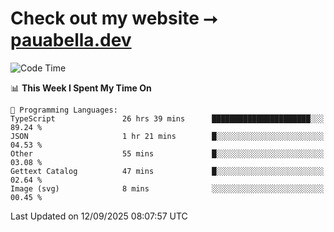 # Check out my website ⭢ [pauabella.dev](https://pauabella.dev)

<!--START_SECTION:waka-->
![Code Time](http://img.shields.io/badge/Code%20Time-4%2C785%20hrs%2032%20mins-blue)

📊 **This Week I Spent My Time On** 

```text
💬 Programming Languages: 
TypeScript               26 hrs 39 mins      ██████████████████████░░░   89.24 % 
JSON                     1 hr 21 mins        █░░░░░░░░░░░░░░░░░░░░░░░░   04.53 % 
Other                    55 mins             █░░░░░░░░░░░░░░░░░░░░░░░░   03.08 % 
Gettext Catalog          47 mins             █░░░░░░░░░░░░░░░░░░░░░░░░   02.64 % 
Image (svg)              8 mins              ░░░░░░░░░░░░░░░░░░░░░░░░░   00.45 % 
```


 Last Updated on 12/09/2025 08:07:57 UTC
<!--END_SECTION:waka-->
